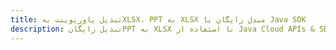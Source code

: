 ---title: تبدیل پاورپوینت بهXLSX، PPT به XLSX مبدل رایگان یا Java SDKdescription: تبدیل رایگانPPT به XLSX با استفاده از Java Cloud APIs & SDK. همچنین اسناد Microsoft PowerPoint را در Cloud ایجاد، ویرایش و رندر کنید.---